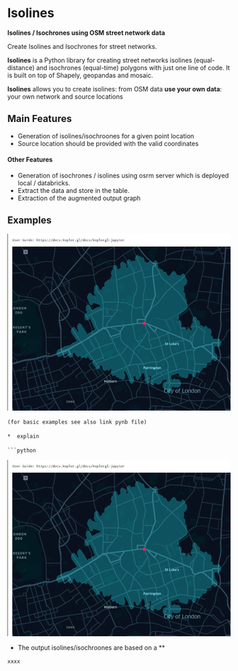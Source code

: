 # Isolines

**Isolines / Isochrones using OSM street network data**

Create Isolines and Isochrones for street networks.

**Isolines** is a Python library for creating street networks isolines (equal-distance) 
and isochrones (equal-time) polygons with just one line of code. It is built on top of Shapely,
geopandas and mosaic.

**Isolines** allows you to create isolines:
from OSM data **use your own data**: your own network and source locations

## Main Features
   * Generation of isolines/isochroones for a given point location
   * Source location should be provided with the valid coordinates
 
  #### Other Features
  * Generation of isochrones / isolines using osrm server which is deployed local  / databricks.
  * Extract the data and store in the table.
  * Extraction of the augmented output graph
  

## Examples

![](docs/pics/Isochrones_London.png)
```
(for basic examples see also link pynb file)

*  explain

```python
```
![](docs/pics/Isochrones_London.png)
* The output isolines/isochroones are based on a **

```python
xxxx
```

